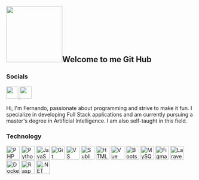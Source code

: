 <!-- ## Hi there 👋 -->

## <img src="https://media.giphy.com/media/JbVjRIIxUW8XFpJeCg/giphy.gif?cid=ecf05e474exbil51j99pqpgal6xhrnjq1b4m0av555aajie6&ep=v1_gifs_related&rid=giphy.gif&ct=s" width="150">Welcome to me Git Hub
 
<!-- ## <img src="https://i.giphy.com/media/v1.Y2lkPTc5MGI3NjExcWgybGVtMTJoOWs5NDVpb3R6dmw4N2QxYXJkYXUyNTRybXFyang4MCZlcD12MV9pbnRlcm5hbF9naWZfYnlfaWQmY3Q9cw/umjnO4NQzxViBH5eZR/giphy.gif" width="140">Welcome to me GitHub

## <img src="https://media.giphy.com/media/2DMN31jEeBLVJQGXz6/giphy.gif?cid=ecf05e475rs7xhyz95kzf0cgr302sybxts3fs6dsqhmmx3fu&ep=v1_stickers_search&rid=giphy.gif&ct=s" width="140">Welcome to me GitHub

## <img src="https://media.giphy.com/media/hiJ9ypGI5tIKdwKoK2/giphy.gif?cid=ecf05e47n7zwmxzujx9oz7lr9zbp7g67feykeets6ruf919y&ep=v1_stickers_search&rid=giphy.gif&ct=s" width="140">Welcome to me GitHub -->

<!--
**Fernand010101010/Fernand010101010** is a ✨ _special_ ✨ repository because its `README.md` (this file) appears on your GitHub profile.

Here are some ideas to get you started:

- 🔭 I’m currently working on ...
- 🌱 I’m currently learning ...
- 👯 I’m looking to collaborate on ...
- 🤔 I’m looking for help with ...
- 💬 Ask me about ...
- 📫 How to reach me: ...
- 😄 Pronouns: ...
- ⚡ Fun fact: ...
-->

<!-- [![LinkedIn](https://img.shields.io/badge/linkedin-%230077B5.svg?style=for-the-badge&logo=linkedin&logoColor=white)](https://www.linkedin.com/in/fernando-p%C3%A9rez-3127ba293/)  [![WhatsApp](https://img.shields.io/badge/WhatsApp-25D366?style=for-the-badge&logo=whatsapp&logoColor=white)]() -->

### Socials

<p align="left"> <a href="https://www.github.com/Fernand010101010" target="_blank" rel="noreferrer"> <picture> <source media="(prefers-color-scheme: dark)" srcset="https://raw.githubusercontent.com/danielcranney/readme-generator/main/public/icons/socials/github-dark.svg" /> <source media="(prefers-color-scheme: light)" srcset="https://raw.githubusercontent.com/danielcranney/readme-generator/main/public/icons/socials/github.svg" /> <img src="https://raw.githubusercontent.com/danielcranney/readme-generator/main/public/icons/socials/github.svg" width="32" height="32" /> </picture> </a>              <a href="https://www.linkedin.com/in/in/fernando-pérez-3127ba293/" target="_blank" rel="noreferrer"> <picture> <source media="(prefers-color-scheme: dark)" srcset="https://raw.githubusercontent.com/danielcranney/readme-generator/main/public/icons/socials/linkedin-dark.svg" /> <source media="(prefers-color-scheme: light)" srcset="https://raw.githubusercontent.com/danielcranney/readme-generator/main/public/icons/socials/linkedin.svg" /> <img src="https://raw.githubusercontent.com/danielcranney/readme-generator/main/public/icons/socials/linkedin.svg" width="32" height="32" /> </picture> </a></p>

Hi, I'm Fernando, passionate about programming and strive to make it fun. I specialize in developing Full Stack applications and am currently pursuing a master's degree in Artificial Intelligence. I am also self-taught in this field.

### Technology
<p align="left">
<a href="https://www.php.net/" target="_blank" rel="noreferrer"><img src="https://raw.githubusercontent.com/danielcranney/readme-generator/main/public/icons/skills/php-colored.svg" width="36" height="36" alt="PHP" /></a> <a href="https://www.python.org/" target="_blank" rel="noreferrer"><img src="https://raw.githubusercontent.com/danielcranney/readme-generator/main/public/icons/skills/python-colored.svg" width="36" height="36" alt="Python" /></a> <a href="https://developer.mozilla.org/en-US/docs/Web/JavaScript" target="_blank" rel="noreferrer"><img src="https://raw.githubusercontent.com/danielcranney/readme-generator/main/public/icons/skills/javascript-colored.svg" width="36" height="36" alt="JavaScript" /></a> <a href="https://git-scm.com/" target="_blank" rel="noreferrer"><img src="https://raw.githubusercontent.com/danielcranney/readme-generator/main/public/icons/skills/git-colored.svg" width="36" height="36" alt="Git" /></a> <a href="https://code.visualstudio.com/" target="_blank" rel="noreferrer"><img src="https://raw.githubusercontent.com/danielcranney/readme-generator/main/public/icons/skills/visualstudiocode.svg" width="36" height="36" alt="VS Code" /></a> <a href="https://www.sublimetext.com/index2" target="_blank" rel="noreferrer"><img src="https://raw.githubusercontent.com/danielcranney/readme-generator/main/public/icons/skills/sublimetext.svg" width="36" height="36" alt="Sublime Text" /></a> <a href="https://developer.mozilla.org/en-US/docs/Glossary/HTML5" target="_blank" rel="noreferrer"><img src="https://raw.githubusercontent.com/danielcranney/readme-generator/main/public/icons/skills/html5-colored.svg" width="36" height="36" alt="HTML5" /></a> <a href="https://vuejs.org/" target="_blank" rel="noreferrer"><img src="https://raw.githubusercontent.com/danielcranney/readme-generator/main/public/icons/skills/vuejs-colored.svg" width="36" height="36" alt="Vue" /></a> <a href="https://getbootstrap.com/" target="_blank" rel="noreferrer"><img src="https://raw.githubusercontent.com/danielcranney/readme-generator/main/public/icons/skills/bootstrap-colored.svg" width="36" height="36" alt="Bootstrap" /></a> <a href="https://www.mysql.com/" target="_blank" rel="noreferrer"><img src="https://raw.githubusercontent.com/danielcranney/readme-generator/main/public/icons/skills/mysql-colored.svg" width="36" height="36" alt="MySQL" /></a> <a href="https://www.figma.com/" target="_blank" rel="noreferrer"><img src="https://raw.githubusercontent.com/danielcranney/readme-generator/main/public/icons/skills/figma-colored.svg" width="36" height="36" alt="Figma" /></a> <a href="https://laravel.com/" target="_blank" rel="noreferrer"><img src="https://raw.githubusercontent.com/danielcranney/readme-generator/main/public/icons/skills/laravel-colored.svg" width="36" height="36" alt="Laravel" /></a> <a href="https://www.docker.com/" target="_blank" rel="noreferrer"><img src="https://raw.githubusercontent.com/danielcranney/readme-generator/main/public/icons/skills/docker-colored.svg" width="36" height="36" alt="Docker" /></a> <a href="https://www.raspberrypi.org/" target="_blank" rel="noreferrer"><img src="https://raw.githubusercontent.com/danielcranney/readme-generator/main/public/icons/skills/raspberrypi-colored.svg" width="36" height="36" alt="Raspberry Pi" /></a> <a href="https://dotnet.microsoft.com/en-us/" target="_blank" rel="noreferrer"><img src="https://raw.githubusercontent.com/danielcranney/readme-generator/main/public/icons/skills/dot-net-colored.svg" width="36" height="36" alt=".NET" /></a>
</p>
<br>
<br>
<br>
<br>
<!-- <img class="fad" src="https://raw.githubusercontent.com/CondorCoders/github-readme-profile/0bb457c0965764c3bb914f3eab0d5ee7061740b4/IMG-SVG/cat.svg"> -->









